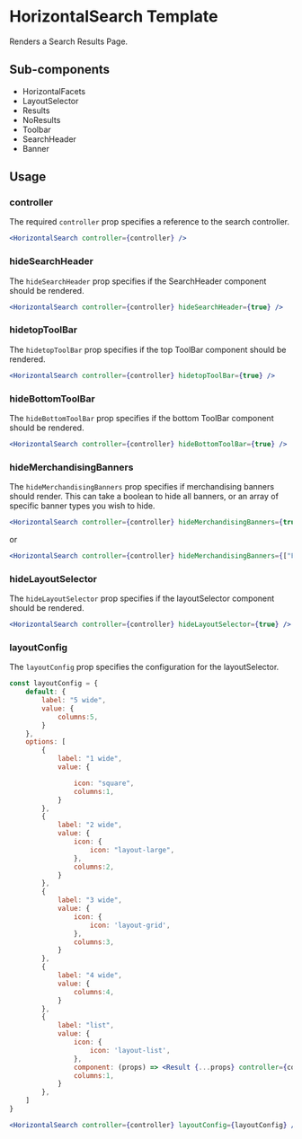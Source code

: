# HorizontalSearch Template

Renders a Search Results Page.

## Sub-components

- HorizontalFacets
- LayoutSelector
- Results
- NoResults
- Toolbar
- SearchHeader
- Banner

## Usage

### controller
The required `controller` prop specifies a reference to the search controller.

```jsx
<HorizontalSearch controller={controller} />
```

### hideSearchHeader
The `hideSearchHeader` prop specifies if the SearchHeader component should be rendered.  

```jsx
<HorizontalSearch controller={controller} hideSearchHeader={true} />
```

### hidetopToolBar
The `hidetopToolBar` prop specifies if the top ToolBar component should be rendered.  

```jsx
<HorizontalSearch controller={controller} hidetopToolBar={true} />
```

### hideBottomToolBar
The `hideBottomToolBar` prop specifies if the bottom ToolBar component should be rendered.  

```jsx
<HorizontalSearch controller={controller} hideBottomToolBar={true} />
```


### hideMerchandisingBanners
The `hideMerchandisingBanners` prop specifies if merchandising banners should render. This can take a boolean to hide all banners, or an array of specific banner types you wish to hide. 

```jsx
<HorizontalSearch controller={controller} hideMerchandisingBanners={true} />
```
or

```jsx
<HorizontalSearch controller={controller} hideMerchandisingBanners={["Footer", "Header", "Banner", "left"]} />
```

### hideLayoutSelector
The `hideLayoutSelector` prop specifies if the layoutSelector component should be rendered. 

```jsx
<HorizontalSearch controller={controller} hideLayoutSelector={true} />
```

### layoutConfig
The `layoutConfig` prop specifies the configuration for the layoutSelector.  

```jsx
const layoutConfig = {
    default: {
        label: "5 wide",
        value: {
            columns:5,
        }
    },
    options: [
        {
            label: "1 wide",
            value: {

                icon: "square",
                columns:1,
            }
        },
        {
            label: "2 wide",
            value: {
                icon: {
                    icon: "layout-large",
                },
                columns:2,
            }
        },
        {
            label: "3 wide",
            value: {
                icon: {
                    icon: 'layout-grid',
                },
                columns:3,
            }
        },
        {
            label: "4 wide",
            value: {
                columns:4,
            }
        },
        {
            label: "list",
            value: {
                icon: {
                    icon: 'layout-list',
                },
                component: (props) => <Result {...props} controller={controller} layout={ResultsLayout.LIST}/>,
                columns:1,
            }
        },
    ]	
}

<HorizontalSearch controller={controller} layoutConfig={layoutConfig} />
```